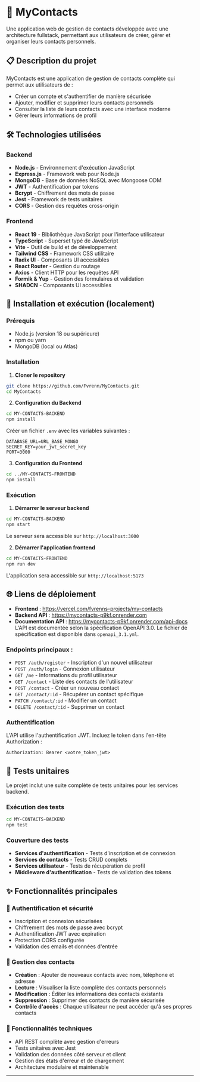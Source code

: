 # 📱 MyContacts

Une application web de gestion de contacts développée avec une architecture fullstack, permettant aux utilisateurs de créer, gérer et organiser leurs contacts personnels.

## 📋 Description du projet

MyContacts est une application de gestion de contacts complète qui permet aux utilisateurs de :
- Créer un compte et s'authentifier de manière sécurisée
- Ajouter, modifier et supprimer leurs contacts personnels  
- Consulter la liste de leurs contacts avec une interface moderne
- Gérer leurs informations de profil

## 🛠️ Technologies utilisées

### Backend
- **Node.js** - Environnement d'exécution JavaScript
- **Express.js** - Framework web pour Node.js
- **MongoDB** - Base de données NoSQL avec Mongoose ODM
- **JWT** - Authentification par tokens
- **Bcrypt** - Chiffrement des mots de passe
- **Jest** - Framework de tests unitaires
- **CORS** - Gestion des requêtes cross-origin

### Frontend
- **React 19** - Bibliothèque JavaScript pour l'interface utilisateur
- **TypeScript** - Superset typé de JavaScript
- **Vite** - Outil de build et de développement
- **Tailwind CSS** - Framework CSS utilitaire
- **Radix UI** - Composants UI accessibles
- **React Router** - Gestion du routage
- **Axios** - Client HTTP pour les requêtes API
- **Formik & Yup** - Gestion des formulaires et validation
- **SHADCN** - Composants UI accessibles

## 🚀 Installation et exécution (localement)

### Prérequis
- Node.js (version 18 ou supérieure)
- npm ou yarn
- MongoDB (local ou Atlas)

### Installation

1. **Cloner le repository**
```bash
git clone https://github.com/Fvrenn/MyContacts.git
cd MyContacts
```

2. **Configuration du Backend**
```bash
cd MY-CONTACTS-BACKEND
npm install
```

Créer un fichier `.env` avec les variables suivantes :
```env
DATABASE_URL=URL_BASE_MONGO
SECRET_KEY=your_jwt_secret_key
PORT=3000
```

3. **Configuration du Frontend**
```bash
cd ../MY-CONTACTS-FRONTEND
npm install
```

### Exécution

1. **Démarrer le serveur backend**
```bash
cd MY-CONTACTS-BACKEND
npm start
```
Le serveur sera accessible sur `http://localhost:3000`

2. **Démarrer l'application frontend**
```bash
cd MY-CONTACTS-FRONTEND
npm run dev
```
L'application sera accessible sur `http://localhost:5173`

## 🌐 Liens de déploiement

- **Frontend** : https://vercel.com/fvrenns-projects/my-contacts
- **Backend API** : https://mycontacts-p9kf.onrender.com
- **Documentation API** : https://mycontacts-p9kf.onrender.com/api-docs
L'API est documentée selon la spécification OpenAPI 3.0. Le fichier de spécification est disponible dans `openapi_3.1.yml`.

### Endpoints principaux :

- `POST /auth/register` - Inscription d'un nouvel utilisateur
- `POST /auth/login` - Connexion utilisateur
- `GET /me` - Informations du profil utilisateur
- `GET /contact` - Liste des contacts de l'utilisateur
- `POST /contact` - Créer un nouveau contact
- `GET /contact/:id` - Récupérer un contact spécifique
- `PATCH /contact/:id` - Modifier un contact
- `DELETE /contact/:id` - Supprimer un contact

### Authentification
L'API utilise l'authentification JWT. Incluez le token dans l'en-tête Authorization :
```
Authorization: Bearer <votre_token_jwt>
```

## 🧪 Tests unitaires

Le projet inclut une suite complète de tests unitaires pour les services backend.

### Exécution des tests
```bash
cd MY-CONTACTS-BACKEND
npm test
```

### Couverture des tests
- **Services d'authentification** - Tests d'inscription et de connexion
- **Services de contacts** - Tests CRUD complets
- **Services utilisateur** - Tests de récupération de profil
- **Middleware d'authentification** - Tests de validation des tokens

## ✨ Fonctionnalités principales

### 🔐 Authentification et sécurité
- Inscription et connexion sécurisées
- Chiffrement des mots de passe avec bcrypt
- Authentification JWT avec expiration
- Protection CORS configurée
- Validation des emails et données d'entrée

### 👥 Gestion des contacts
- **Création** : Ajouter de nouveaux contacts avec nom, téléphone et adresse
- **Lecture** : Visualiser la liste complète des contacts personnels
- **Modification** : Éditer les informations des contacts existants  
- **Suppression** : Supprimer des contacts de manière sécurisée
- **Contrôle d'accès** : Chaque utilisateur ne peut accéder qu'à ses propres contacts

### 🔧 Fonctionnalités techniques
- API REST complète avec gestion d'erreurs
- Tests unitaires avec Jest
- Validation des données côté serveur et client
- Gestion des états d'erreur et de chargement
- Architecture modulaire et maintenable

---
